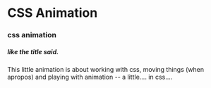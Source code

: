 # CSS Animation
### css animation
##### like the title said.

 This little animation is about working with css, moving things (when apropos)
 and playing with animation -- a little.... in css....

